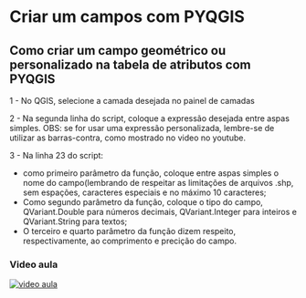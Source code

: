 # Criar um campos com PYQGIS
## Como criar um campo geométrico ou personalizado na tabela de atributos com PYQGIS


1 - No QGIS, selecione a camada desejada no painel de camadas

2 - Na segunda linha do script, coloque a expressão desejada entre aspas simples.
OBS: se for usar uma expressão personalizada, lembre-se de utilizar as barras-contra, como mostrado no video no youtube.

3 - Na linha 23 do script: 
- como primeiro parâmetro da função, coloque entre aspas simples o nome do campo(lembrando de respeitar as limitações de arquivos .shp, sem espações, caracteres especiais e no máximo 10 caracteres;
- Como segundo parâmetro da função, coloque o tipo do campo, QVariant.Double para números decimais, QVariant.Integer para inteiros e QVariant.String para textos;
- O terceiro e quarto parâmetro da função dizem respeito, respectivamente, ao comprimento e precição do campo.

### Video aula
[![video aula](https://img.youtube.com/vi/WEckVvWdqVg/maxresdefault.jpg)](https://youtu.be/WEckVvWdqVg)
